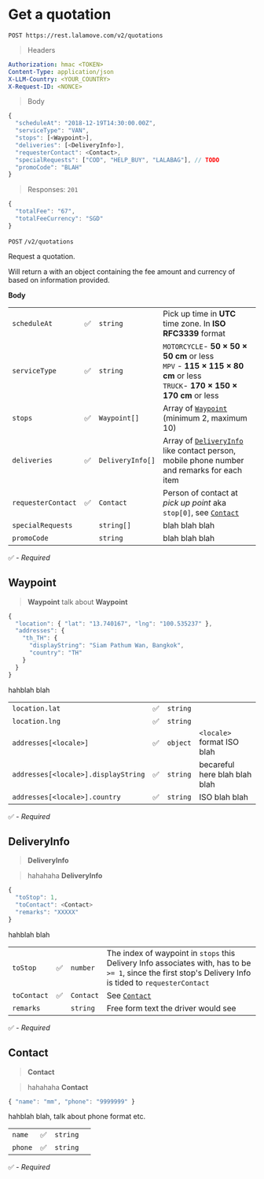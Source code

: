 # Get a quotation

```
POST https://rest.lalamove.com/v2/quotations
```

> Headers

```yaml
Authorization: hmac <TOKEN>
Content-Type: application/json
X-LLM-Country: <YOUR_COUNTRY>
X-Request-ID: <NONCE>
```

> Body

```js
{
  "scheduleAt": "2018-12-19T14:30:00.00Z",
  "serviceType": "VAN",
  "stops": [<Waypoint>],
  "deliveries": [<DeliveryInfo>],
  "requesterContact": <Contact>,
  "specialRequests": ["COD", "HELP_BUY", "LALABAG"], // TODO
  "promoCode": "BLAH"
}
```

> Responses: `201`

```js
{
  "totalFee": "67",
  "totalFeeCurrency": "SGD"
}
```

`POST` `/v2/quotations`

Request a quotation.

Will return a with an object containing the fee amount and currency of based on information provided.

**Body**

|                    |     |                  |                                                                                                                                  |
| ------------------ | --- | ---------------- | -------------------------------------------------------------------------------------------------------------------------------- |
| `scheduleAt`       | ✅  | `string`         | Pick up time in **UTC** time zone. In **ISO RFC3339** format                                                                     |
| `serviceType`      | ✅  | `string`         | `MOTORCYCLE`- **50 × 50 × 50 cm** or less <br>`MPV` - **115 × 115 × 80 cm** or less <br> `TRUCK`- **170 × 150 × 170 cm** or less |
| `stops`            | ✅  | `Waypoint[]`     | Array of [`Waypoint`](#waypoint) (minimum 2, maximum 10)                                                                         |
| `deliveries`       | ✅  | `DeliveryInfo[]` | Array of [`DeliveryInfo`](#deliveryinfo) like contact person, mobile phone number and remarks for each item                      |
| `requesterContact` | ✅  | `Contact`        | Person of contact at _pick up point_ aka `stop[0]`, see [`Contact`](#get-a-quotation-contact)                                    |  |
| `specialRequests`  |     | `string[]`       | blah blah blah                                                                                                                   |
| `promoCode`        |     | `string`         | blah blah blah                                                                                                                   |

✅ - _Required_

## Waypoint

> **Waypoint**
> talk about **Waypoint**

```js
{
  "location": { "lat": "13.740167", "lng": "100.535237" },
  "addresses": {
    "th_TH": {
      "displayString": "Siam Pathum Wan, Bangkok",
      "country": "TH"
    }
  }
}
```

hahblah blah

|                                     |     |          |                               |
| ----------------------------------- | --- | -------- | ----------------------------- |
| `location.lat`                      | ✅  | `string` |                               |
| `location.lng`                      | ✅  | `string` |                               |
| `addresses[<locale>]`               | ✅  | `object` | `<locale>` format ISO blah    |
| `addresses[<locale>].displayString` | ✅  | `string` | becareful here blah blah blah |
| `addresses[<locale>].country`       | ✅  | `string` | ISO blah blah                 |

✅ - _Required_

## DeliveryInfo

> **DeliveryInfo**

> hahahaha **DeliveryInfo**

```js
{
  "toStop": 1,
  "toContact": <Contact>
  "remarks": "XXXXX"
}
```

hahblah blah

|             |     |           |                                                                                                                                                            |
| ----------- | --- | --------- | ---------------------------------------------------------------------------------------------------------------------------------------------------------- |
| `toStop`    | ✅  | `number`  | The index of waypoint in `stops` this Delivery Info associates with, has to be `>= 1`, since the first stop's Delivery Info is tided to `requesterContact` |
| `toContact` | ✅  | `Contact` | See [`Contact`](#get-a-quotation-contact)                                                                                                                  |
| `remarks`   |     | `string`  | Free form text the driver would see                                                                                                                        |

✅ - _Required_

## Contact

> **Contact**

> hahahaha **Contact**

```js
{ "name": "mm", "phone": "9999999" }
```

hahblah blah, talk about phone format etc.

|         |     |          |     |
| ------- | --- | -------- | --- |
| `name`  | ✅  | `string` |     |
| `phone` | ✅  | `string` |     |

✅ - _Required_
